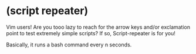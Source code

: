 # (script repeater)

Vim users! Are you tooo lazy to reach for the arrow keys and/or exclamation point to test extremely simple scripts? If so, Script-repeater is for you!

Basically, it runs a bash command every n seconds.

